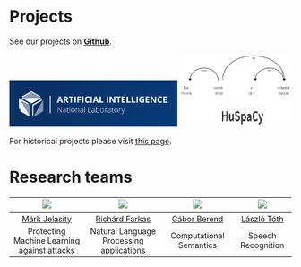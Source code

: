 # Projects

See our projects on [**Github**](https://github.com/szegedai).

<a href="https://mi.nemzetilabor.hu/"><img src="/images/milab.png" alt="MILAB" style="width:300px;"/></a>
<a href="https://pypi.org/project/huspacy/"><img src="/images/huspacy.jpg" alt="HuSpaCy" style="width:200px;"/></a>

For historical projects please visit [this page](https://rgai.inf.u-szeged.hu/).

# Research teams

<img src="https://www.inf.u-szeged.hu/~jelasity/pic/Jelasity_Mark_2020_216h.jpg" style="width:200px;"/>  |  <img src="http://inf.u-szeged.hu/~rfarkas/images/foto_Farkas_Richard.jpg" style="width:200px;"/> | <img src="https://www.inf.u-szeged.hu/~berendg/images/bg.jpg" style="width:200px;"/> | <img src="https://www.inf.u-szeged.hu/~tothl/me.jpg" style="width:200px;"/>
:-------------------------:|:-------------------------:|:-------------------------:|:-------------------------:
[Márk Jelasity](https://www.inf.u-szeged.hu/~jelasity/cuvi.html) |  [Richárd Farkas](http://inf.u-szeged.hu/~rfarkas/) | [Gábor Berend](https://www.inf.u-szeged.hu/~berendg) | [László Tóth](https://www.inf.u-szeged.hu/~tothl/)
Protecting Machine Learning against attacks | Natural Language Processing applications | Computational Semantics | Speech Recognition
